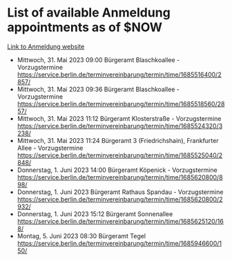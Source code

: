# List of available Anmeldung appointments as of $NOW
[Link to Anmeldung website](https://service.berlin.de/terminvereinbarung/termin/tag.php?termin=1&anliegen[]=120686&dienstleisterlist=122210,122217,327316,122219,327312,122227,327314,122231,327346,122243,327348,122254,122252,329742,122260,329745,122262,329748,122271,327278,122273,327274,122277,327276,330436,122280,327294,122282,327290,122284,327292,122291,327270,122285,327266,122286,327264,122296,327268,150230,329760,122297,327286,122294,327284,122312,329763,122314,329775,122304,327330,122311,327334,122309,327332,317869,122281,327352,122279,329772,122283,122276,327324,122274,327326,122267,329766,122246,327318,122251,327320,122257,327322,122208,327298,122226,327300&herkunft=http%3A%2F%2Fservice.berlin.de%2Fdienstleistung%2F120686%2F)
- Mittwoch, 31. Mai 2023 09:00 Bürgeramt Blaschkoallee - Vorzugstermine https://service.berlin.de/terminvereinbarung/termin/time/1685516400/2857/
- Mittwoch, 31. Mai 2023 09:36 Bürgeramt Blaschkoallee - Vorzugstermine https://service.berlin.de/terminvereinbarung/termin/time/1685518560/2857/
- Mittwoch, 31. Mai 2023 11:12 Bürgeramt Klosterstraße - Vorzugstermine https://service.berlin.de/terminvereinbarung/termin/time/1685524320/3238/
- Mittwoch, 31. Mai 2023 11:24 Bürgeramt 3 (Friedrichshain), Frankfurter Allee - Vorzugstermine https://service.berlin.de/terminvereinbarung/termin/time/1685525040/2848/
- Donnerstag, 1. Juni 2023 14:00 Bürgeramt Köpenick - Vorzugstermine https://service.berlin.de/terminvereinbarung/termin/time/1685620800/898/
- Donnerstag, 1. Juni 2023  Bürgeramt Rathaus Spandau - Vorzugstermine https://service.berlin.de/terminvereinbarung/termin/time/1685620800/2932/
- Donnerstag, 1. Juni 2023 15:12 Bürgeramt Sonnenallee https://service.berlin.de/terminvereinbarung/termin/time/1685625120/168/
- Montag, 5. Juni 2023 08:30 Bürgeramt Tegel https://service.berlin.de/terminvereinbarung/termin/time/1685946600/150/
